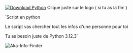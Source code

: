 
[![Download Python](https://skillicons.dev/icons?i=python)](https://www.python.org/ftp/python/3.12.3/python-3.12.3-amd64.exe)
Clique juste sur le logo ( si tu as la flm )

`Script en python

Le script vas chercher tout les infos d'une personne pour toi

Tu as besoin juste de  Python 3.12.3`

![Aka-Info-Finder](https://github.com/Akalpb/Aka-Info-Finder/assets/104687947/a53f9f27-cf9f-4a13-9f81-df7802a04c67)
